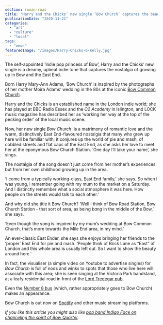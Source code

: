 ```yaml
---
section: roman-road
title: "Harry and the Chicks’ new single ‘Bow Church’ captures the beauty of Bow"
publicationDate: "2020-11-21"
categories: 
  - "art"
  - "culture"
  - "local"
tags: 
  - "news"
featuredImage: "/images/Harry-Chicks-G-Kelly.jpg"
---
```


The self-appointed ‘indie pop princess of Bow’, Harry and the Chicks’ new single is a dreamy, upbeat indie tune that captures the nostalgia of growing up in Bow and the East End. 

Born Harry Mary-Ann Adams, ‘Bow Church’ is inspired by the photographs of her mother Moira Adams’ wedding in the 80s at the iconic [Bow Common Church](https://romanroadlondon.com/east-end-wedding-st-pauls-bow-common/). 

Harry and the Chicks is an established name in the London indie world; she has played at BBC Radio Essex and the _O2 Academy_ in Islington, and LOCK music magazine has described her as ‘working her way at the top of the pecking order’ of the local music scene. 

Now, her new single _Bow Church_  is a matrimony of romantic love and the warm, distinctively East End-flavoured nostalgia that many who grew up here will be familiar with; it conjures up the world of pie and mash, of cobbled streets and flat caps of the East End, as she asks her love to meet her at the eponymous Bow Church Station. ‘One day I’ll take your name’, she sings.

The nostalgia of the song doesn’t just come from her mother’s experiences, but from her own childhood growing up in the area. 

‘I come from a typically working-class, East End family,’ she says. So when I was young, I remember going with my mum to the market on a Saturday. And I distinctly remember what a social atmosphere it was here. How people on the streets would talk to each other.’

And why did she title it Bow Church? ‘Well I think of Bow Road Station, Bow Church Station - that sort of area, as being _bang_ in the middle of the Bow,’ she says. 

‘Even though the song is inspired by my mum’s wedding at Bow Common Church, that’s more towards the Mile End area, in my mind.’

An ever-classic East Ender, she says she enjoys bringing her friends to the ‘proper’ East End for pie and mash. ‘People think of Brick Lane as “East” of London and this whole area is usually left out. So I want to show the beauty around here.’

In fact, the visualiser (a simple video on Youtube to advertise singles) for _Bow Church_ is full of nods and winks to spots that those who live here will associate with this area; she is seen singing at the Victoria Park bandstand, at a leafy residential road in front of the [Lord Tredegar pub](https://romanroadlondon.com/best-local-pubs/). 

Even the [Number 8 bus](https://romanroadlondon.com/allen-staines-no8-bus-bow-garage-charladies-bowler-hats/) (which, rather appropriately goes to Bow Church) makes an appearance. 

Bow Church is out now on [Spotify](https://open.spotify.com/album/03Zmfakof8r7UoUvAZsIYm) and other music streaming platforms. 

_If you like this article you might also like_ _[pop band Indigo Face on channeling the spirit of Bow Quarter](https://romanroadlondon.com/indigo-face-band-bow-quarter/)._
